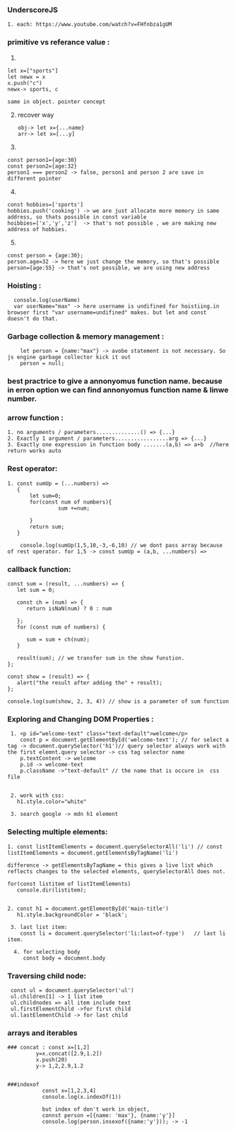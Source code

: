 ### UnderscoreJS
    1. each: https://www.youtube.com/watch?v=FHfnbza1gUM
    
    
    
### primitive vs referance value :
1.

    let x=["sports"]
    let newx = x
    x.push("c")
    newx-> sports, c
    
    same in object. pointer concept
    

2. recover way
        
       obj-> let x={...name}
       arr-> let x=[...y]
       
3.

    const person1={age:30}
    const person2={age:32}
    person1 === person2 -> false, person1 and person 2 are save in different pointer
    
    
4.

    const hobbies=['sports']
    hobbies.push('cooking') -> we are just allocate more memory in same address, so thats possible in const variable
    hoibbies=['x','y','z']  -> that's not possible , we are making new address of hobbies.
    
5.
 
    const person = {age:30};
    person.age=32 -> here we just change the memory, so that's possible
    person={age:55} -> that's not possible, we are using new address
    
    
 ### Hoisting :
 
      console.log(userName)
      var userName="max" -> here username is undifined for hoistiing.in browser first "var username=undifined" makes. but let and const doesn't do that.
      
      
  ### Garbage collection & memory management :
        let person = {name:"max"} -> avobe statement is not necessary. So js engine garbage collector kick it out
        person = null; 
        
 ### best practrice to give a annonyomus function name. because in erron option we can find annonyomus function name & linwe number.
 
 
 ### arrow function :
    1. no arguments / parameters..............() => {...}
    2. Exactly 1 argument / parameters.................arg => {...}
    3. Exactly one expression in function body .......(a,b) => a+b  //here return works auto
    
    
    
 ### Rest operator:
 
    1. const sumUp = (...numbers) =>
       {
           let sum=0;
           for(const num of numbers){   
                    sum +=num;
           
           }
           return sum;
       }
       
        console.log(sumUp(1,5,10,-3,-6,10) // we dont pass array because of rest operator. for 1,5 -> const sumUp = (a,b, ...numbers) =>
        
        
### callback function:

    const sum = (result, ...numbers) => {
       let sum = 0;

       const ch = (num) => {
          return isNaN(num) ? 0 : num

       };
       for (const num of numbers) {

          sum = sum + ch(num);
       }

       result(sum); // we transfer sum in the show funstion.
    };

    const show = (result) => {
       alert("the result after adding the" + result);
    };

    console.log(sum(show, 2, 3, 4)) // show is a parameter of sum function
    
    
 
 
### Exploring and Changing DOM Properties :

    
     1. <p id="welcome-text" class="text-default">welcome</p>
        const p = document.getElementById('welcome-text'); // for select a tag -> document.querySelector('h1')// query selector always work with the first elemnt.query selector -> css tag selector name 
        p.textContent -> welcome
        p.id -> welcome-text
        p.className ->"text-default" // the name that is occure in  css file 
     
     
     2. work with css:
       h1.style.color="white"
       
     3. search google -> mdn h1 element 
   


### Selecting multiple elements:

   
    1. const listItemElements = document.querySelectorAll('li') // const listItemElements = document.getElementsByTagName('li')
    
    difference -> getElementsByTagName = this gives a live list which reflects changes to the selected elements, querySelectorAll does not.
    
    for(const listitem of listItemElements)
       console.dir(listitem);
       
       
    2. const h1 = document.getElementById('main-title')
       h1.style.backgroundColor = 'black';
       
     3. last list item:
        const li = document.querySelector('li:last=of-type')   // last li item.
        
      4. for selecting body
         const body = document.body
         
         
  ### Traversing child node:
     const ul = document.querySelector('ul')
     ul.children[1] -> 1 list item
     ul.childnodes => all item include text
     ul.firstElementChild ->for first child
     ul.lastElementChild -> for last child
     
   
   
  ### arrays and iterables
    ### concat : const x=[1,2]
             y=x.concat([2.9,1.2])
             x.push(20)
             y-> 1,2,2.9,1.2
             
             
    ###indexof 
               const x=[1,2,3,4]
               console.log(x.indexOf(1))
               
               but index of don't work in object,
               connst person =[{name: 'max'}, {name:'y'}]
               console.log(person.insexof({name:'y'})); -> -1
               
               
      
